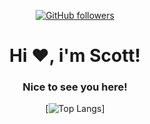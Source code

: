 <div align="center">
  
[![GitHub followers](https://img.shields.io/github/followers/xshequ?logo=github&style=for-the-badge&logoColor=white)](https://github.com/xshequ)

<h1>Hi ❤️, i'm Scott!</h1>
<h3>Nice to see you here!</h3>
  
[![Top Langs](https://github-readme-stats.vercel.app/api/top-langs/?username=xshequ&&langs_count=3&bg_color=10,e86444,904e95&text_color=FFFFFF&icon_color=FFFFFF&title_color=FFFFFF&count_private=false)]
  
</div>
